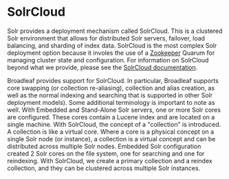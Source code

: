 # SolrCloud

Solr provides a deployment mechanism called SolrCloud.  This is a clustered Solr environment that allows for distributed Solr servers, failover, load balancing, and sharding of index data.  SolrCloud is the most complex Solr deployment option because it involes the use of a [Zookeeper](http://zookeeper.apache.org/) Quarum for managing cluster state and configuration. For information on SolrCloud beyond what we provide, please see the [SolrCloud documentation](https://cwiki.apache.org/confluence/display/solr/SolrCloud).

Broadleaf provides support for SolrCloud.  In particular, Broadleaf supports core swapping (or collection re-aliasing), collection and alias creation, as well as the normal indexing and searching that is supported in other Solr deployment models). Some additional terminology is important to note as well.  With Embedded and Stand-Alone Solr servers, one or more Solr cores are configured.  These cores contain a Lucene index and are located on a single machine.  With SolrCloud, the concept of a "collection" is introduced.  A collection is like a virtual core.  Where a core is a physical concept on a single Solr node (or instance), a collection is a virtual concept and can be distributed across multiple Solr nodes.  Embedded Solr configuration created 2 Solr cores on the file system, one for searching and one for reindexing. With SolrCloud, we create a primary collection and a reindex collection, and they can be clustered across multiple Solr instances.
